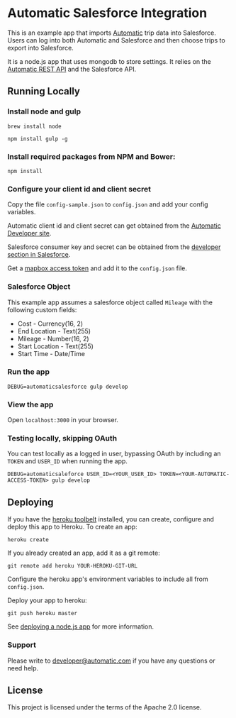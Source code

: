 # Automatic Salesforce Integration

This is an example app that imports [Automatic](https://automatic.com) trip data into Salesforce. Users can log into both Automatic and Salesforce and then choose trips to export into Salesforce.

It is a node.js app that uses mongodb to store settings.  It relies on the [Automatic REST API](https://developer.automatic.com/api-reference/#rest-api) and the Salesforce API.

## Running Locally

### Install node and gulp

    brew install node

    npm install gulp -g

### Install required packages from NPM and Bower:

    npm install

### Configure your client id and client secret

Copy the file `config-sample.json` to `config.json` and add your config variables.

Automatic client id and client secret can get obtained from the [Automatic Developer site](https://developer.automatic.com).

Salesforce consumer key and secret can be obtained from the [developer section in Salesforce](https://developer.salesforce.com/page/Digging_Deeper_into_OAuth_2.0_on_Force.com).

Get a [mapbox access token](https://www.mapbox.com/signup/) and add it to the `config.json` file.

### Salesforce Object

This example app assumes a salesforce object called `Mileage` with the following custom fields:

* Cost - Currency(16, 2)	 	
* End Location - Text(255)	 	
* Mileage - Number(16, 2)	 	
* Start Location - Text(255)	 	
* Start Time - Date/Time

### Run the app

    DEBUG=automaticsalesforce gulp develop

### View the app

Open `localhost:3000` in your browser.

### Testing locally, skipping OAuth

You can test locally as a logged in user, bypassing OAuth by including an `TOKEN` and `USER_ID` when running the app.

    DEBUG=automaticsaleforce USER_ID=<YOUR_USER_ID> TOKEN=<YOUR-AUTOMATIC-ACCESS-TOKEN> gulp develop

## Deploying

If you have the [heroku toolbelt](https://toolbelt.heroku.com/) installed, you can create, configure and deploy this app to Heroku.  To create an app:

    heroku create

If you already created an app, add it as a git remote:

    git remote add heroku YOUR-HEROKU-GIT-URL

Configure the heroku app's environment variables to include all from `config.json`.

Deploy your app to heroku:

    git push heroku master

See [deploying a node.js app](https://devcenter.heroku.com/articles/getting-started-with-nodejs#introduction) for more information.

### Support

Please write to developer@automatic.com if you have any questions or need help.

## License

This project is licensed under the terms of the Apache 2.0 license.
